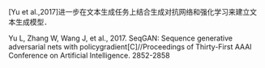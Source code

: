 

<!--
 * @version:
 * @Author:  StevenJokess https://github.com/StevenJokess
 * @Date: 2020-10-14 20:16:20
 * @LastEditors:  StevenJokess https://github.com/StevenJokess
 * @LastEditTime: 2020-10-14 22:23:50
 * @Description:
 * @TODO::
 * @Reference:https://nndl.github.io
-->

[Yu et al.,2017]进一步在文本生成任务上结合生成对抗网络和强化学习来建立文本生成模型．

Yu L, Zhang W, Wang J, et al., 2017. SeqGAN: Sequence generative adversarial nets with policygradient[C]//Proceedings of Thirty-First AAAI Conference on Artificial Intelligence. 2852-2858
